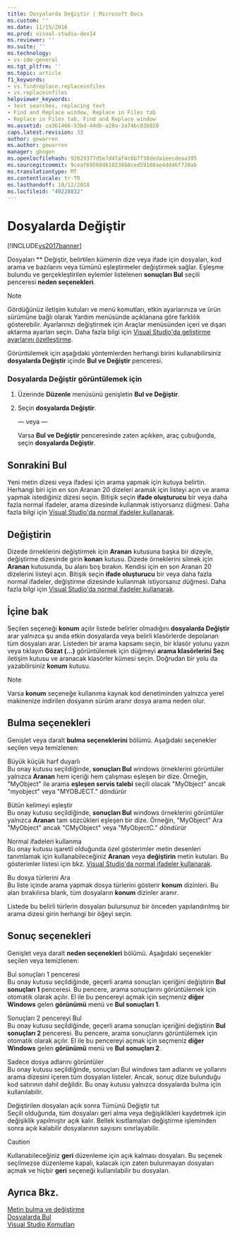 ```yaml
---
title: Dosyalarda Değiştir | Microsoft Docs
ms.custom: ''
ms.date: 11/15/2016
ms.prod: visual-studio-dev14
ms.reviewer: ''
ms.suite: ''
ms.technology:
- vs-ide-general
ms.tgt_pltfrm: ''
ms.topic: article
f1_keywords:
- vs.findreplace.replaceinfiles
- vs.replaceinfiles
helpviewer_keywords:
- text searches, replacing text
- Find and Replace window, Replace in Files tab
- Replace in Files tab, Find and Replace window
ms.assetid: ca361466-53bd-44db-a28a-3a74bc03b028
caps.latest.revision: 33
author: gewarren
ms.author: gewarren
manager: ghogen
ms.openlocfilehash: 92029377d5e7d4faf4c6b7f38deda1eecdeaa395
ms.sourcegitcommit: 9ceaf69568d61023868ced59108ae4dd46f720ab
ms.translationtype: MT
ms.contentlocale: tr-TR
ms.lasthandoff: 10/12/2018
ms.locfileid: "49228832"
---
```

# <a name="replace-in-files"></a>Dosyalarda Değiştir
[!INCLUDE[vs2017banner](../includes/vs2017banner.md)]

Dosyaları ** Değiştir, belirtilen kümenin dize veya ifade için dosyaları, kod arama ve bazılarını veya tümünü eşleştirmeler değiştirmek sağlar. Eşleşme bulundu ve gerçekleştirilen eylemler listelenen **sonuçları Bul** seçili penceresi **neden seçenekleri**.  
  
> [!NOTE]
>  Gördüğünüz iletişim kutuları ve menü komutları, etkin ayarlarınıza ve ürün sürümüne bağlı olarak Yardım menüsünde açıklanana göre farklılık gösterebilir. Ayarlarınızı değiştirmek için Araçlar menüsünden içeri ve dışarı aktarma ayarları seçin. Daha fazla bilgi için [Visual Studio'da geliştirme ayarlarını özelleştirme](http://msdn.microsoft.com/en-us/22c4debb-4e31-47a8-8f19-16f328d7dcd3).  
  
 Görüntülemek için aşağıdaki yöntemlerden herhangi birini kullanabilirsiniz **dosyalarda Değiştir** içinde **Bul ve Değiştir** penceresi.  
  
### <a name="to-display-replace-in-files"></a>Dosyalarda Değiştir görüntülemek için  
  
1.  Üzerinde **Düzenle** menüsünü genişletin **Bul ve Değiştir**.  
  
2.  Seçin **dosyalarda Değiştir**.  
  
     — veya —  
  
     Varsa **Bul ve Değiştir** penceresinde zaten açıkken, araç çubuğunda, seçin **dosyalarda Değiştir**.  
  
## <a name="find-what"></a>Sonrakini Bul  
 Yeni metin dizesi veya ifadesi için arama yapmak için kutuya belirtin. Herhangi biri için en son Aranan 20 dizeleri aramak için listeyi açın ve arama yapmak istediğiniz dizesi seçin. Bitişik seçin **ifade oluşturucu** bir veya daha fazla normal ifadeler, arama dizesinde kullanmak istiyorsanız düğmesi. Daha fazla bilgi için [Visual Studio'da normal ifadeler kullanarak](../ide/using-regular-expressions-in-visual-studio.md).  
  
## <a name="replace-with"></a>Değiştirin  
 Dizede örneklerini değiştirmek için **Aranan** kutusuna başka bir dizeyle, değiştirme dizesinde girin **konan** kutusu. Dizede örneklerini silmek için **Aranan** kutusunda, bu alanı boş bırakın. Kendisi için en son Aranan 20 dizelerini listeyi açın. Bitişik seçin **ifade oluşturucu** bir veya daha fazla normal ifadeler, değiştirme dizesinde kullanmak istiyorsanız düğmesi. Daha fazla bilgi için [Visual Studio'da normal ifadeler kullanarak](../ide/using-regular-expressions-in-visual-studio.md).  
  
## <a name="look-in"></a>İçine bak  
 Seçilen seçeneği **konum** açılır listede belirler olmadığını **dosyalarda Değiştir** arar yalnızca şu anda etkin dosyalarda veya belirli klasörlerde depolanan tüm dosyaları arar. Listeden bir arama kapsamı seçin, bir klasör yolunu yazın veya tıklayın **Gözat (...)**  görüntülemek için düğmeyi **arama klasörlerini Seç** iletişim kutusu ve aranacak klasörler kümesi seçin. Doğrudan bir yolu da yazabilirsiniz **konum** kutusu.  
  
> [!NOTE]
>  Varsa **konum** seçeneğe kullanıma kaynak kod denetiminden yalnızca yerel makinenize indirilen dosyanın sürüm aranır dosya arama neden olur.  
  
## <a name="find-options"></a>Bulma seçenekleri  
 Genişlet veya daralt **bulma seçeneklerini** bölümü. Aşağıdaki seçenekler seçilen veya temizlenen:  
  
 Büyük küçük harf duyarlı  
 Bu onay kutusu seçildiğinde, **sonuçları Bul** windows örneklerini görüntüler yalnızca **Aranan** hem içeriği hem çalışması eşleşen bir dize. Örneğin, "MyObject" ile arama **eşleşen servis talebi** seçili olacak "MyObject" ancak "myobject" veya "MYOBJECT." döndürür  
  
 Bütün kelimeyi eşleştir  
 Bu onay kutusu seçildiğinde, **sonuçları Bul** windows örneklerini görüntüler yalnızca **Aranan** tam sözcükleri eşleşen bir dize. Örneğin, "MyObject" Ara "MyObject" ancak "CMyObject" veya "MyObjectC." döndürür  
  
 Normal ifadeleri kullanma  
 Bu onay kutusu işaretli olduğunda özel gösterimler metin desenleri tanımlamak için kullanabileceğiniz **Aranan** veya **değiştirin** metin kutuları. Bu gösterimler listesi için bkz. [Visual Studio'da normal ifadeler kullanarak](../ide/using-regular-expressions-in-visual-studio.md).  
  
 Bu dosya türlerini Ara  
 Bu liste içinde arama yapmak dosya türlerini gösterir **konum** dizinleri. Bu alan bırakılırsa blank, tüm dosyaların **konum** dizinler aranır.  
  
 Listede bu belirli türlerin dosyaları bulursunuz bir önceden yapılandırılmış bir arama dizesi girin herhangi bir öğeyi seçin.  
  
## <a name="result-options"></a>Sonuç seçenekleri  
 Genişlet veya daralt **neden seçenekleri** bölümü. Aşağıdaki seçenekler seçilen veya temizlenen:  
  
 Bul sonuçları 1 penceresi  
 Bu onay kutusu seçildiğinde, geçerli arama sonuçları içeriğini değiştirin **Bul sonuçları 1** penceresi. Bu pencere, arama sonuçlarını görüntülemek için otomatik olarak açılır. El ile bu pencereyi açmak için seçmeniz **diğer Windows** gelen **görünümü** menü ve **Bul sonuçları 1**.  
  
 Sonuçları 2 pencereyi Bul  
 Bu onay kutusu seçildiğinde, geçerli arama sonuçları içeriğini değiştirin **Bul sonuçları 2** penceresi. Bu pencere, arama sonuçlarını görüntülemek için otomatik olarak açılır. El ile bu pencereyi açmak için seçmeniz **diğer Windows** gelen **görünümü** menü ve **Bul sonuçları 2**.  
  
 Sadece dosya adlarını görüntüler  
 Bu onay kutusu seçildiğinde, sonuçları Bul windows tam adlarını ve yollarını arama dizesini içeren tüm dosyaları listeler. Ancak, sonuç dize bulunduğu kod satırının dahil değildir. Bu onay kutusu yalnızca dosyalarda bulma için kullanılabilir.  
  
 Değiştirilen dosyaları açık sonra Tümünü Değiştir tut  
 Seçili olduğunda, tüm dosyaları geri alma veya değişiklikleri kaydetmek için değişiklik yapılmıştır açık kalır. Bellek kısıtlamaları değiştirme işleminden sonra açık kalabilir dosyalarının sayısını sınırlayabilir.  
  
> [!CAUTION]
>  Kullanabileceğiniz **geri** düzenleme için açık kalması dosyaları. Bu seçenek seçilmezse düzenleme kapalı, kalacak için zaten bulunmayan dosyaları açmak ve hiçbir **geri** seçeneği kullanılabilir bu dosyaları.  
  
## <a name="see-also"></a>Ayrıca Bkz.  
 [Metin bulma ve değiştirme](../ide/finding-and-replacing-text.md)   
 [Dosyalarda Bul](../ide/find-in-files.md)   
 [Visual Studio Komutları](../ide/reference/visual-studio-commands.md)



